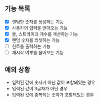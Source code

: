 ## 기능 목록

- [x] 랜덤한 숫자를 생성하는 기능
- [x] 사용자의 입력을 받아오는 기능
- [x] 볼, 스트라이크 개수를 계산하는 기능
- [x] 랜덤 숫자를 리셋하는 기능
- [ ] 힌트를 출력하는 기능
- [ ] 재시작 여부를 물어보는 기능

## 예외 상황

- 입력된 값에 숫자가 아닌 값이 포함돼있는 경우
- 입력된 값이 3글자가 아닌 경우
- 입력된 값에 중복되는 숫자가 포함돼있는 경우
